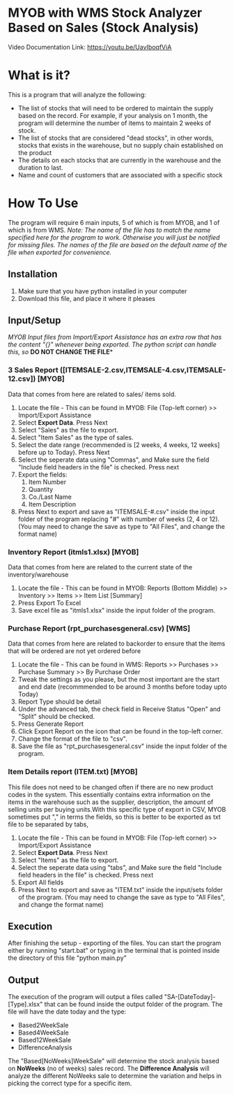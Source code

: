 # MYOB with WMS Stock Analyzer Based on Sales (Stock Analysis)
Video Documentation Link: https://youtu.be/UavIboqfViA

# What is it?
This is a program that will analyze the following:
- The list of stocks that will need to be ordered to maintain the supply based on the record. For example, if your analysis on 1 month, the program will determine the number of items to maintain 2 weeks of stock.
- The list of stocks that are considered "dead stocks", in other words, stocks that exists in the warehouse, but no supply chain established on the product
- The details on each stocks that are currently in the warehouse and the duration to last.
- Name and count of customers that are associated with a specific stock

# How To Use
The program will require 6 main inputs, 5 of which is from MYOB, and 1 of which is from WMS.
*Note: The name of the file has to match the name specified here for the program to work. Otherwise you will just be notified for missing files. The names of the file are based on the default name of the file when exported for convenience.*

## Installation
1. Make sure that you have python installed in your computer
2. Download this file, and place it where it pleases

## Input/Setup
*MYOB Input files from Import/Export Assistance has an extra row that has the content "{}" whenever being exported. The python script can handle this, so* **DO NOT CHANGE THE FILE***

### 3 Sales Report ([ITEMSALE-2.csv,ITEMSALE-4.csv,ITEMSALE-12.csv]) [MYOB]
Data that comes from here are related to sales/ items sold.
1. Locate the file - This can be found in MYOB:  File (Top-left corner) >> Import/Export Assistance
2. Select **Export Data**. Press Next
3. Select "Sales" as the file to export.
4. Select "Item Sales" as the type of sales.
5. Select the date range (recommended is [2 weeks, 4 weeks, 12 weeks] before up to Today). Press Next
6. Select the seperate data using "Commas", and Make sure the field "Include field headers in the file" is checked. Press next
7. Export the fields:
   1. Item Number
   2. Quantity
   3. Co./Last Name
   4. Item Description
8. Press Next to export and save as "ITEMSALE-#.csv" inside the input folder of the program replacing "#" with number of weeks (2, 4 or 12). (You may need to change the save as type to "All Files", and change the format name)

### Inventory Report (itmls1.xlsx) [MYOB]
Data that comes from here are related to the current state of the inventory/warehouse
1. Locate the file - This can be found in MYOB: Reports (Bottom Middle) >> Inventory >> Items >> Item  List [Summary]
2. Press Export To Excel
3. Save excel file as "itmls1.xlsx" inside the input folder of the program.

### Purchase Report (rpt_purchasesgeneral.csv) [WMS]
Data that comes from here are related to backorder to ensure that the items that will be ordered are not yet ordered before
1. Locate the file - This can be found in WMS: Reports >> Purchases >> Purchase Summary >> By Purchase Order
2. Tweak the settings as you please, but the most important are the start and end date (recommmended to be around 3 months before today upto Today)
3. Report Type should be detail
4. Under the advanced tab, the check field in Receive Status "Open" and "Split" should be checked.
5. Press Generate Report
6. Click Export Report on the icon that can be found in the top-left corner.
7. Change the format of the file to "csv".
8. Save the file as "rpt_purchasesgeneral.csv" inside the input folder of the program.

### Item Details report  (ITEM.txt) [MYOB]
This file does not need to be changed often if there are no new product codes in the system. This essentially contains extra information on the items in the warehouse such as the supplier, description, the amount of selling units per buying units.With this specific type of export in CSV, MYOB sometimes put "," in terms the fields, so this is better to be exported as txt file to be separated by tabs,
1. Locate the file - This can be found in MYOB:  File (Top-left corner) >> Import/Export Assistance
2. Select **Export Data**. Press Next
3. Select "Items" as the file to export.
4. Select the seperate data using "tabs", and Make sure the field "Include field headers in the file" is checked. Press next
5. Export All fields
6. Press Next to export and save as "ITEM.txt" inside the input/sets folder of the program. (You may need to change the save as type to "All Files", and change the format name)

## Execution
After finishing the setup - exporting of the files. You can start the program either by running "start.bat" or typing in the terminal that is pointed inside the directory of this file "python main.py"

## Output
The execution of the program will output a files called "SA-[DateToday]-[Type].xlsx" that can be found inside the output folder of the program. The file will have the date today and the type:
- Based2WeekSale
- Based4WeekSale
- Based12WeekSale
- DifferenceAnalysis


The "Based[NoWeeks]WeekSale" will determine the stock analysis based on **NoWeeks** (no of weeks) sales record. The **Difference Analysis** will analyze the different NoWeeks sale to determine the variation and helps in picking the correct type for a specific item.

